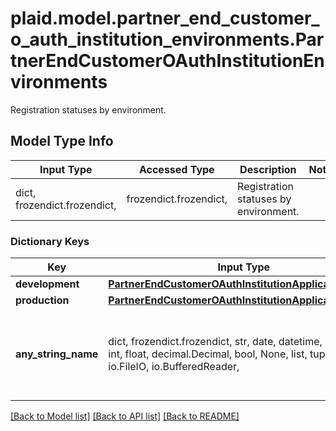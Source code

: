# plaid.model.partner_end_customer_o_auth_institution_environments.PartnerEndCustomerOAuthInstitutionEnvironments

Registration statuses by environment.

## Model Type Info
Input Type | Accessed Type | Description | Notes
------------ | ------------- | ------------- | -------------
dict, frozendict.frozendict,  | frozendict.frozendict,  | Registration statuses by environment. | 

### Dictionary Keys
Key | Input Type | Accessed Type | Description | Notes
------------ | ------------- | ------------- | ------------- | -------------
**development** | [**PartnerEndCustomerOAuthInstitutionApplicationStatus**](PartnerEndCustomerOAuthInstitutionApplicationStatus.md) | [**PartnerEndCustomerOAuthInstitutionApplicationStatus**](PartnerEndCustomerOAuthInstitutionApplicationStatus.md) |  | [optional] 
**production** | [**PartnerEndCustomerOAuthInstitutionApplicationStatus**](PartnerEndCustomerOAuthInstitutionApplicationStatus.md) | [**PartnerEndCustomerOAuthInstitutionApplicationStatus**](PartnerEndCustomerOAuthInstitutionApplicationStatus.md) |  | [optional] 
**any_string_name** | dict, frozendict.frozendict, str, date, datetime, uuid.UUID, int, float, decimal.Decimal, bool, None, list, tuple, bytes, io.FileIO, io.BufferedReader,  | frozendict.frozendict, str, decimal.Decimal, BoolClass, NoneClass, tuple, bytes, FileIO | any string name can be used but the value must be the correct type | [optional]

[[Back to Model list]](../../README.md#documentation-for-models) [[Back to API list]](../../README.md#documentation-for-api-endpoints) [[Back to README]](../../README.md)

